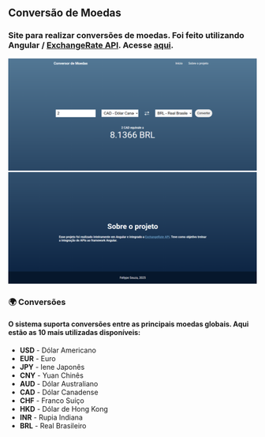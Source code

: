 <section>
  <h1>Conversão de Moedas</h1>
  <h3>Site para realizar conversões de moedas. Foi feito utilizando Angular / <a href="https://www.exchangerate-api.com/" target="_blank">ExchangeRate API</a>. Acesse <a href="https://fellypesouza.github.io/Conversao-de-Moedas/" target="_blank">aqui</a>.</h3>
  <section>
    <img src="./src/projectImages/projectImage-1.png"/>
    <img src="./src/projectImages/projectImage_2.png"/>
  </section>
  <section>
    <h3>🌍 Conversões</h3>
    <h4>O sistema suporta conversões entre as principais moedas globais. Aqui estão as 10 mais utilizadas disponíveis:</h4>
    <ul>
      <li><strong>USD</strong> - Dólar Americano</li>
      <li><strong>EUR</strong> - Euro</li>
      <li><strong>JPY</strong> - Iene Japonês</li>
      <li><strong>CNY</strong> - Yuan Chinês</li>
      <li><strong>AUD</strong> - Dólar Australiano</li>
      <li><strong>CAD</strong> - Dólar Canadense</li>
      <li><strong>CHF</strong> - Franco Suíço</li>
      <li><strong>HKD</strong> - Dólar de Hong Kong</li>
      <li><strong>INR</strong> - Rupia Indiana</li>
      <li><strong>BRL</strong> - Real Brasileiro</li>
    </ul>
  </section>
</section>
